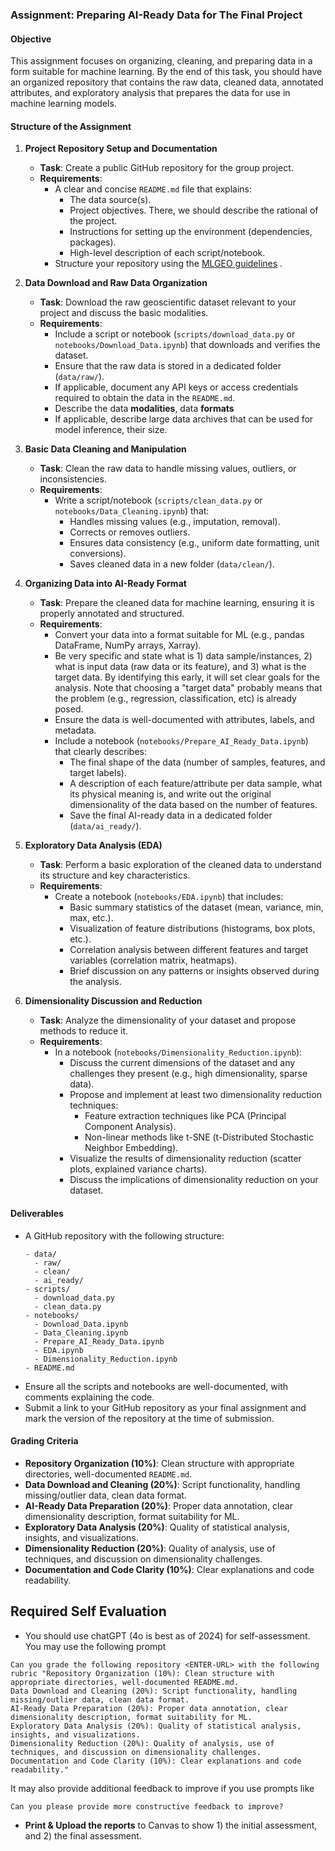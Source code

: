 ### Assignment: **Preparing AI-Ready Data for The Final Project**

#### **Objective**
This assignment focuses on organizing, cleaning, and preparing data in a form suitable for machine learning. By the end of this task, you should have an organized repository that contains the raw data, cleaned data, annotated attributes, and exploratory analysis that prepares the data for use in machine learning models.

#### **Structure of the Assignment**


1. **Project Repository Setup and Documentation**
   - **Task**: Create a public GitHub repository for the group project.
   - **Requirements**:
     - A clear and concise `README.md` file that explains:
       - The data source(s).
       - Project objectives. There, we should describe the rational of the project.
       - Instructions for setting up the environment (dependencies, packages).
       - High-level description of each script/notebook.
     - Structure your repository using the [MLGEO guidelines](../Chapter1-GettingStarted/1.5_version_control_git.md) .

2. **Data Download and Raw Data Organization**
   - **Task**: Download the raw geoscientific dataset relevant to your project and discuss the basic modalities.
   - **Requirements**:
     - Include a script or notebook (`scripts/download_data.py` or `notebooks/Download_Data.ipynb`) that downloads and verifies the dataset.
     - Ensure that the raw data is stored in a dedicated folder (`data/raw/`).
     - If applicable, document any API keys or access credentials required to obtain the data in the `README.md`.
     - Describe the data **modalities**, data **formats**
     - If applicable, describe large data archives that can be used for model inference, their size.

3. **Basic Data Cleaning and Manipulation**
   - **Task**: Clean the raw data to handle missing values, outliers, or inconsistencies.
   - **Requirements**:
     - Write a script/notebook (`scripts/clean_data.py` or `notebooks/Data_Cleaning.ipynb`) that:
       - Handles missing values (e.g., imputation, removal).
       - Corrects or removes outliers.
       - Ensures data consistency (e.g., uniform date formatting, unit conversions).
       - Saves cleaned data in a new folder (`data/clean/`).

4. **Organizing Data into AI-Ready Format**
   - **Task**: Prepare the cleaned data for machine learning, ensuring it is properly annotated and structured.
   - **Requirements**:
     - Convert your data into a format suitable for ML (e.g., pandas DataFrame, NumPy arrays, Xarray).
     - Be very specific and state what is 1) data sample/instances, 2) what is input data (raw data or its feature), and 3) what is the target data. By identifying this early, it will set clear goals for the analysis. Note that choosing a "target data" probably means that the problem (e.g., regression, classification, etc) is already posed.
     - Ensure the data is well-documented with attributes, labels, and metadata.
     - Include a notebook (`notebooks/Prepare_AI_Ready_Data.ipynb`) that clearly describes:
       - The final shape of the data (number of samples, features, and target labels).
       - A description of each feature/attribute per data sample, what its physical meaning is, and write out the original dimensionality of the data based on the number of features.
       - Save the final AI-ready data in a dedicated folder (`data/ai_ready/`).

5. **Exploratory Data Analysis (EDA)**
   - **Task**: Perform a basic exploration of the cleaned data to understand its structure and key characteristics.
   - **Requirements**:
     - Create a notebook (`notebooks/EDA.ipynb`) that includes:
       - Basic summary statistics of the dataset (mean, variance, min, max, etc.).
       - Visualization of feature distributions (histograms, box plots, etc.).
       - Correlation analysis between different features and target variables (correlation matrix, heatmaps).
       - Brief discussion on any patterns or insights observed during the analysis.

6. **Dimensionality Discussion and Reduction**
   - **Task**: Analyze the dimensionality of your dataset and propose methods to reduce it.
   - **Requirements**:
     - In a notebook (`notebooks/Dimensionality_Reduction.ipynb`):
       - Discuss the current dimensions of the dataset and any challenges they present (e.g., high dimensionality, sparse data).
       - Propose and implement at least two dimensionality reduction techniques:
         - Feature extraction techniques like PCA (Principal Component Analysis).
         - Non-linear methods like t-SNE (t-Distributed Stochastic Neighbor Embedding).
       - Visualize the results of dimensionality reduction (scatter plots, explained variance charts).
       - Discuss the implications of dimensionality reduction on your dataset.

#### **Deliverables**
- A GitHub repository with the following structure:
  ```
  - data/
    - raw/
    - clean/
    - ai_ready/
  - scripts/
    - download_data.py
    - clean_data.py
  - notebooks/
    - Download_Data.ipynb
    - Data_Cleaning.ipynb
    - Prepare_AI_Ready_Data.ipynb
    - EDA.ipynb
    - Dimensionality_Reduction.ipynb
  - README.md
  ```
- Ensure all the scripts and notebooks are well-documented, with comments explaining the code.
- Submit a link to your GitHub repository as your final assignment and mark the version of the repository at the time of submission.

#### **Grading Criteria**
- **Repository Organization (10%)**: Clean structure with appropriate directories, well-documented `README.md`.
- **Data Download and Cleaning (20%)**: Script functionality, handling missing/outlier data, clean data format.
- **AI-Ready Data Preparation (20%)**: Proper data annotation, clear dimensionality description, format suitability for ML.
- **Exploratory Data Analysis (20%)**: Quality of statistical analysis, insights, and visualizations.
- **Dimensionality Reduction (20%)**: Quality of analysis, use of techniques, and discussion on dimensionality challenges.
- **Documentation and Code Clarity (10%)**: Clear explanations and code readability.


## Required Self Evaluation

* You should use chatGPT (4o is best as of 2024) for self-assessment. You may use the following prompt
```
Can you grade the following repository <ENTER-URL> with the following rubric "Repository Organization (10%): Clean structure with appropriate directories, well-documented README.md.
Data Download and Cleaning (20%): Script functionality, handling missing/outlier data, clean data format.
AI-Ready Data Preparation (20%): Proper data annotation, clear dimensionality description, format suitability for ML.
Exploratory Data Analysis (20%): Quality of statistical analysis, insights, and visualizations.
Dimensionality Reduction (20%): Quality of analysis, use of techniques, and discussion on dimensionality challenges.
Documentation and Code Clarity (10%): Clear explanations and code readability."
```
It may also provide additional feedback to improve if you use prompts like

```
Can you please provide more constructive feedback to improve?
```

* **Print & Upload the reports** to Canvas to show 1) the initial assessment, and 2) the final assessment.